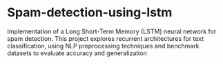 # Spam-detection-using-lstm
Implementation of a Long Short-Term Memory (LSTM) neural network for spam detection. This project explores recurrent architectures for text classification, using NLP preprocessing techniques and benchmark datasets to evaluate accuracy and generalization
